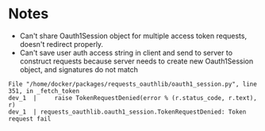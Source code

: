 # Notes

* Can't share Oauth1Session object for multiple access token requests, doesn't redirect properly.
* Can't save user auth access string in client and send to server to construct requests because server needs to create new Oauth1Session object, and signatures do not match
```
File "/home/docker/packages/requests_oauthlib/oauth1_session.py", line 351, in _fetch_token
dev_1  |     raise TokenRequestDenied(error % (r.status_code, r.text), r)
dev_1  | requests_oauthlib.oauth1_session.TokenRequestDenied: Token request fail
```
